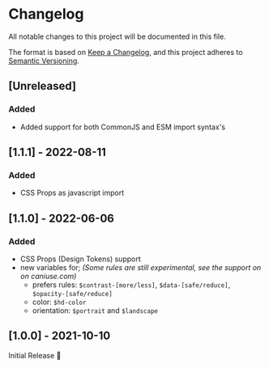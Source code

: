 # Changelog
All notable changes to this project will be documented in this file.

The format is based on [Keep a Changelog](https://keepachangelog.com/en/1.0.0/),
and this project adheres to [Semantic Versioning](https://semver.org/spec/v2.0.0.html).

## [Unreleased]

### Added
- Added support for both CommonJS and ESM import syntax's

## [1.1.1] - 2022-08-11
### Added
- CSS Props as javascript import

## [1.1.0] - 2022-06-06
### Added
- CSS Props (Design Tokens) support
- new variables for;
  _(Some rules are still experimental, see the support on on caniuse.com)_
  - prefers rules: `$contrast-[more/less]`, `$data-[safe/reduce]`, `$opacity-[safe/reduce]`
  - color: `$hd-color`
  - orientation: `$portrait` and `$landscape`

## [1.0.0] - 2021-10-10
Initial Release 🎉
